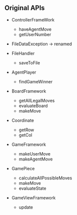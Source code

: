 ## Original APIs

* ControllerFrameWork
    * haveAgentMove
    * getUserNumber
  
* FileDataException -> renamed
    
* FileHandler
    * saveToFile
    
* AgentPlayer
    * findGameWinner
    
* BoardFramework
    * getAllLegalMoves
    * evaluateBoard
    * makeMove

* Coordinate
    * getRow
    * getCol

* GameFramework
    * makeUserMove
    * makeAgentMove

* GamePiece
    * calculateAllPossibleMoves
    * makeMove
    * evaluateState
    
* GameViewFramework
    * update